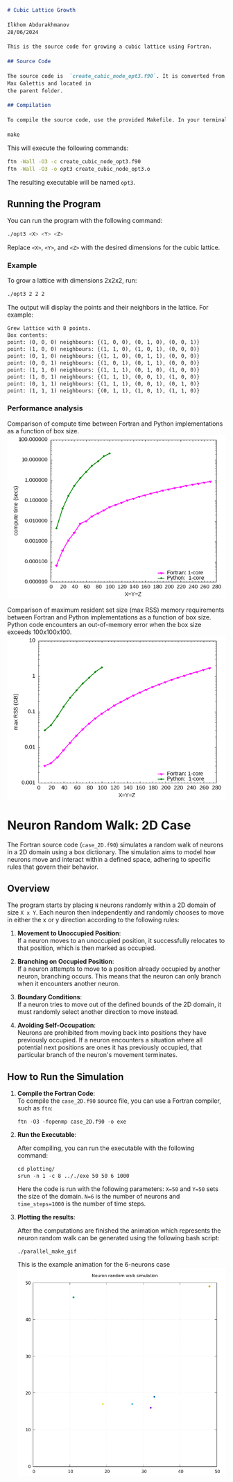 ```markdown
# Cubic Lattice Growth

Ilkhom Abdurakhmanov  
28/06/2024

This is the source code for growing a cubic lattice using Fortran.

## Source Code

The source code is  `create_cubic_node_opt3.f90`. It is converted from create_node_dict.py which is developed by 
Max Galettis and located in
the parent folder.

## Compilation

To compile the source code, use the provided Makefile. In your terminal, run:

make
```

This will execute the following commands:

```sh
ftn -Wall -O3 -c create_cubic_node_opt3.f90
ftn -Wall -O3 -o opt3 create_cubic_node_opt3.o
```

The resulting executable will be named `opt3`.

## Running the Program

You can run the program with the following command:

```sh
./opt3 <X> <Y> <Z>
```

Replace `<X>`, `<Y>`, and `<Z>` with the desired dimensions for the cubic lattice.

### Example

To grow a lattice with dimensions 2x2x2, run:

```sh
./opt3 2 2 2
```

The output will display the points and their neighbors in the lattice. For example:

```
Grew lattice with 8 points.
Box contents:
point: (0, 0, 0) neighbours: {(1, 0, 0), (0, 1, 0), (0, 0, 1)}
point: (1, 0, 0) neighbours: {(1, 1, 0), (1, 0, 1), (0, 0, 0)}
point: (0, 1, 0) neighbours: {(1, 1, 0), (0, 1, 1), (0, 0, 0)}
point: (0, 0, 1) neighbours: {(1, 0, 1), (0, 1, 1), (0, 0, 0)}
point: (1, 1, 0) neighbours: {(1, 1, 1), (0, 1, 0), (1, 0, 0)}
point: (1, 0, 1) neighbours: {(1, 1, 1), (0, 0, 1), (1, 0, 0)}
point: (0, 1, 1) neighbours: {(1, 1, 1), (0, 0, 1), (0, 1, 0)}
point: (1, 1, 1) neighbours: {(0, 1, 1), (1, 0, 1), (1, 1, 0)}
```

### Performance analysis

Comparison of compute time between Fortran and Python implementations as a function of box size.
![Performance](box.png "Performance, Fortran vs Python")

Comparison of maximum resident set size (max RSS) memory requirements between Fortran and Python implementations as a function of box size.
Python code encounters an out-of-memory error when the box size exceeds 100x100x100.
![Memory](memory.png "Memory requirement, Fortran vs Python")

# Neuron Random Walk: 2D Case

The Fortran source code (`case_2D.f90`) simulates a random walk of neurons in a 2D domain using a box dictionary. 
The simulation aims to model how neurons move and interact within a defined space, adhering to specific rules that govern their behavior.

## Overview

The program starts by placing `N` neurons randomly within a 2D domain of size `X x Y`. 
Each neuron then independently and randomly chooses to move in either the x or y direction according to the following rules:

1. **Movement to Unoccupied Position**:  
   If a neuron moves to an unoccupied position, it successfully relocates to that position, which is then marked as occupied.

2. **Branching on Occupied Position**:  
   If a neuron attempts to move to a position already occupied by another neuron, branching occurs. This means that the neuron can only branch when it encounters another neuron.

3. **Boundary Conditions**:  
   If a neuron tries to move out of the defined bounds of the 2D domain, it must randomly select another direction to move instead.

4. **Avoiding Self-Occupation**:  
   Neurons are prohibited from moving back into positions they have previously occupied. If a neuron encounters a situation where all potential next positions are ones it has previously occupied, that particular branch of the neuron's movement terminates.

## How to Run the Simulation

1. **Compile the Fortran Code**:  
   To compile the `case_2D.f90` source file, you can use a Fortran compiler, such as `ftn`:

   ```
   ftn -O3 -fopenmp case_2D.f90 -o exe
   ```
   

2. **Run the Executable**:  

   After compiling, you can run the executable with the following command:
   ```
   cd plotting/
   srun -n 1 -c 8 .././exe 50 50 6 1000
   ``` 
   Here the code is run with the following parameters: `X=50` and `Y=50` sets the size of the domain. 
   `N=6` is the number of neurons and `time_steps=1000` is the number of time steps.

3. **Plotting the results**:  
   
   After the computations are finished the animation which represents the neuron random walk can be generated using the following bash script:
   ```
   ./parallel_make_gif
   ```


   This is the example animation for the 6-neurons case
![Performance](animation.gif "Neuron random walk simulation")
